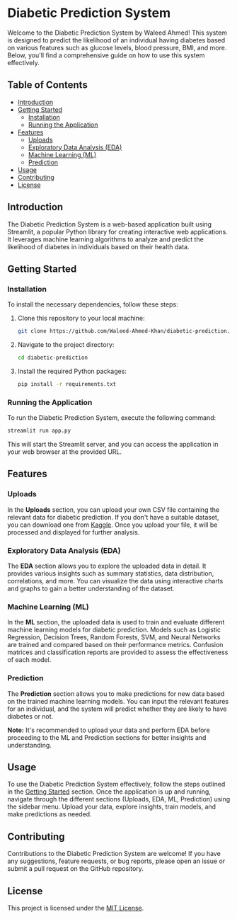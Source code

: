 # Diabetic Prediction System

Welcome to the Diabetic Prediction System by Waleed Ahmed! This system is designed to predict the likelihood of an individual having diabetes based on various features such as glucose levels, blood pressure, BMI, and more. Below, you'll find a comprehensive guide on how to use this system effectively.

## Table of Contents
- [Introduction](#introduction)
- [Getting Started](#getting-started)
  - [Installation](#installation)
  - [Running the Application](#running-the-application)
- [Features](#features)
  - [Uploads](#uploads)
  - [Exploratory Data Analysis (EDA)](#exploratory-data-analysis-eda)
  - [Machine Learning (ML)](#machine-learning-ml)
  - [Prediction](#prediction)
- [Usage](#usage)
- [Contributing](#contributing)
- [License](#license)

## Introduction <a name="introduction"></a>

The Diabetic Prediction System is a web-based application built using Streamlit, a popular Python library for creating interactive web applications. It leverages machine learning algorithms to analyze and predict the likelihood of diabetes in individuals based on their health data.

## Getting Started <a name="getting-started"></a>

### Installation <a name="installation"></a>

To install the necessary dependencies, follow these steps:

1. Clone this repository to your local machine:

   ```bash
   git clone https://github.com/Waleed-Ahmed-Khan/diabetic-prediction.git
   ```

2. Navigate to the project directory:

   ```bash
   cd diabetic-prediction
   ```

3. Install the required Python packages:

   ```bash
   pip install -r requirements.txt
   ```

### Running the Application <a name="running-the-application"></a>

To run the Diabetic Prediction System, execute the following command:

```bash
streamlit run app.py
```

This will start the Streamlit server, and you can access the application in your web browser at the provided URL.

## Features <a name="features"></a>

### Uploads <a name="uploads"></a>

In the **Uploads** section, you can upload your own CSV file containing the relevant data for diabetic prediction. If you don't have a suitable dataset, you can download one from [Kaggle](https://www.kaggle.com/datasets/mathchi/diabetes-data-set). Once you upload your file, it will be processed and displayed for further analysis.

### Exploratory Data Analysis (EDA) <a name="exploratory-data-analysis-eda"></a>

The **EDA** section allows you to explore the uploaded data in detail. It provides various insights such as summary statistics, data distribution, correlations, and more. You can visualize the data using interactive charts and graphs to gain a better understanding of the dataset.

### Machine Learning (ML) <a name="machine-learning-ml"></a>

In the **ML** section, the uploaded data is used to train and evaluate different machine learning models for diabetic prediction. Models such as Logistic Regression, Decision Trees, Random Forests, SVM, and Neural Networks are trained and compared based on their performance metrics. Confusion matrices and classification reports are provided to assess the effectiveness of each model.

### Prediction <a name="prediction"></a>

The **Prediction** section allows you to make predictions for new data based on the trained machine learning models. You can input the relevant features for an individual, and the system will predict whether they are likely to have diabetes or not.

**Note:** It's recommended to upload your data and perform EDA before proceeding to the ML and Prediction sections for better insights and understanding.

## Usage <a name="usage"></a>

To use the Diabetic Prediction System effectively, follow the steps outlined in the [Getting Started](#getting-started) section. Once the application is up and running, navigate through the different sections (Uploads, EDA, ML, Prediction) using the sidebar menu. Upload your data, explore insights, train models, and make predictions as needed.

## Contributing <a name="contributing"></a>

Contributions to the Diabetic Prediction System are welcome! If you have any suggestions, feature requests, or bug reports, please open an issue or submit a pull request on the GitHub repository.

## License <a name="license"></a>

This project is licensed under the [MIT License](LICENSE).
